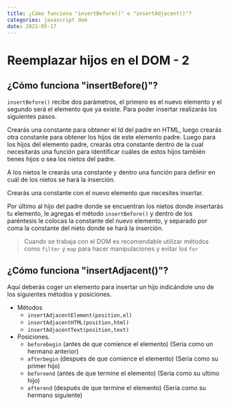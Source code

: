 ```yaml
---
title: ¿Cómo funciona "insertBefore()" e "insertAdjacent()"?
categories: javascript dom
date: 2021-05-17
---
```


# Reemplazar hijos en el DOM - 2
## ¿Cómo funciona "insertBefore()"?
`insertBefore()` recibe dos parámetros, el primero es el nuevo elemento y el segundo será el elemento que ya existe. Para poder insertar realizarás los siguientes pasos.

Crearás una constante para obtener el Id del padre en HTML, luego crearás otra constante para obtener los hijos de este elemento padre. Luego para los hijos del elemento padre, crearás otra constante dentro de la cual necesitarás una función para identificar cuáles de estos hijos también tienes hijos o sea los nietos del padre.

A los nietos le crearás una constante y dentro una función para definir en cuál de los nietos se hará la inserción.

Crearás una constante con el nuevo elemento que necesites insertar.

Por último al hijo del padre donde se encuentran los nietos donde insertarás tu elemento, le agregas el método `insertBefore()` y dentro de los paréntesis le colocas la constante del nuevo elemento, y separado por coma la constante del nieto donde se hará la inserción.

> Cuando se trabaja con el DOM es recomendable utilizar métodos como `filter` y `map` para hacer manipulaciones y evitar los `for`

## ¿Cómo funciona "insertAdjacent()"?
Aquí deberás coger un elemento para insertar un hijo indicándole uno de los siguientes métodos y posiciones.

-   Métodos
    -   `insertAdjacentElement(position,el)`
    -   `insertAdjacentHTML(position,html)`
    -   `insertAdjacentText(position,text)`
-   Posiciones.
    -   `beforebegin` (antes de que comience el elemento) (Seria como un hermano anterior)
    -   `afterbegin` (después de que comience el elemento) (Seria como su primer hijo)
    -   `beforeend` (antes de que termine el elemento) (Seria como su ultimo hijo)
    -   `afterend` (después de que termine el elemento) (Seria como su hermano siguiente)
